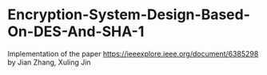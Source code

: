 # Encryption-System-Design-Based-On-DES-And-SHA-1
Implementation of the paper https://ieeexplore.ieee.org/document/6385298 by Jian Zhang, Xuling Jin
